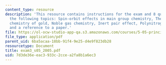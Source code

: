 ```yaml
---
content_type: resource
description: 'This resource contains instructions for the exam and 8 questions on
  the following topics: Spin-orbit effects in main group chemistry, The remarkable
  chemistry of gold, Noble gas chemistry, Inert pair effect, Polynitrogen compounds,
  and a reference to a paper.'
file: https://ol-ocw-studio-app-qa.s3.amazonaws.com/courses/5-05-principles-of-inorganic-chemistry-iii-spring-2005/7d3de36eeac3933c2ccea2fa8b1a6ec3_exam3_s05_2005.pdf
file_type: application/pdf
parent_uid: 6ba5acaa-18bb-91f4-9e25-d4e9f823db28
resourcetype: Document
title: exam3_s05_2005.pdf
uid: 7d3de36e-eac3-933c-2cce-a2fa8b1a6ec3
---
```

